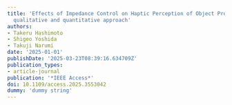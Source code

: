 ```yaml
---
title: 'Effects of Impedance Control on Haptic Perception of Object Properties: A
  qualitative and quantitative approach'
authors:
- Takeru Hashimoto
- Shigeo Yoshida
- Takuji Narumi
date: '2025-01-01'
publishDate: '2025-03-23T08:39:16.634709Z'
publication_types:
- article-journal
publication: '*IEEE Access*'
doi: 10.1109/access.2025.3553042
dummy: 'dummy string'
---
```

